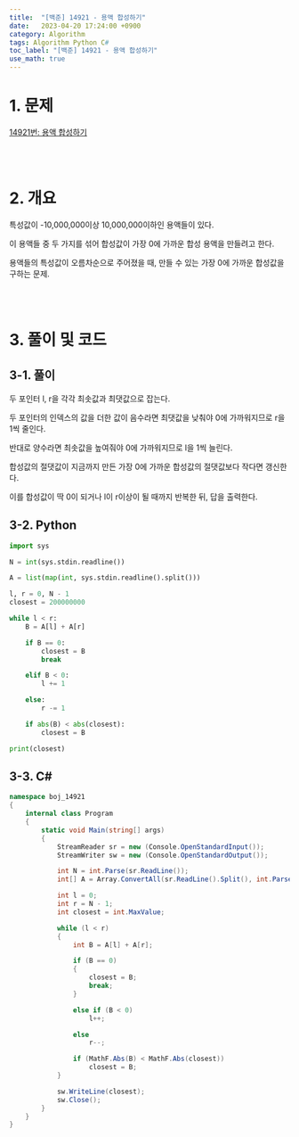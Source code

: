 ```yaml
---
title:  "[백준] 14921 - 용액 합성하기"
date:   2023-04-20 17:24:00 +0900
category: Algorithm
tags: Algorithm Python C#
toc_label: "[백준] 14921 - 용액 합성하기"
use_math: true
---
```


# 1. 문제
[14921번: 용액 합성하기](https://www.acmicpc.net/problem/14921)


<br/>
<br/>

# 2. 개요
특성값이 -10,000,000이상 10,000,000이하인 용액들이 있다.

이 용액들 중 두 가지를 섞어 합성값이 가장 0에 가까운 합성 용액을 만들려고 한다.

용액들의 특성값이 오름차순으로 주어졌을 때, 만들 수 있는 가장 0에 가까운 합성값을 구하는 문제.

<br/>
<br/>

# 3. 풀이 및 코드
## 3-1. 풀이
두 포인터 l, r을 각각 최솟값과 최댓값으로 잡는다.

두 포인터의 인덱스의 값을 더한 값이 음수라면 최댓값을 낮춰야 0에 가까워지므로 r을 1씩 줄인다.

반대로 양수라면 최솟값을 높여줘야 0에 가까워지므로 l을 1씩 늘린다.

합성값의 절댓값이 지금까지 만든 가장 0에 가까운 합성값의 절댓값보다 작다면 갱신한다.

이를 합성값이 딱 0이 되거나 l이 r이상이 될 때까지 반복한 뒤, 답을 출력한다.

## 3-2. Python

```python
import sys

N = int(sys.stdin.readline())

A = list(map(int, sys.stdin.readline().split()))

l, r = 0, N - 1
closest = 200000000

while l < r:
    B = A[l] + A[r]

    if B == 0:
        closest = B
        break

    elif B < 0:
        l += 1

    else:
        r -= 1

    if abs(B) < abs(closest):
        closest = B

print(closest)
```

## 3-3. C#

```csharp
namespace boj_14921
{
    internal class Program
    {
        static void Main(string[] args)
        {
            StreamReader sr = new (Console.OpenStandardInput());
            StreamWriter sw = new (Console.OpenStandardOutput());

            int N = int.Parse(sr.ReadLine());
            int[] A = Array.ConvertAll(sr.ReadLine().Split(), int.Parse);

            int l = 0;
            int r = N - 1;
            int closest = int.MaxValue;

            while (l < r)
            {
                int B = A[l] + A[r];

                if (B == 0)
                {
                    closest = B;
                    break;
                }

                else if (B < 0)
                    l++;

                else
                    r--;

                if (MathF.Abs(B) < MathF.Abs(closest))
                    closest = B;
            }

            sw.WriteLine(closest);
            sw.Close();
        }
    }
}
```